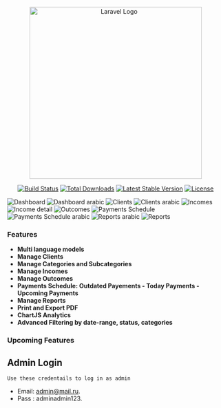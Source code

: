 <p align="center"><a href="https://laravel.com" target="_blank"><img src="https://raw.githubusercontent.com/laravel/art/master/logo-lockup/5%20SVG/2%20CMYK/1%20Full%20Color/laravel-logolockup-cmyk-red.svg" width="400" alt="Laravel Logo"></a></p>

<p align="center">
<a href="https://github.com/laravel/framework/actions"><img src="https://github.com/laravel/framework/workflows/tests/badge.svg" alt="Build Status"></a>
<a href="https://packagist.org/packages/laravel/framework"><img src="https://img.shields.io/packagist/dt/laravel/framework" alt="Total Downloads"></a>
<a href="https://packagist.org/packages/laravel/framework"><img src="https://img.shields.io/packagist/v/laravel/framework" alt="Latest Stable Version"></a>
<a href="https://packagist.org/packages/laravel/framework"><img src="https://img.shields.io/packagist/l/laravel/framework" alt="License"></a>
</p>

 ![Dashboard](https://i.postimg.cc/HWPfF9p0/Screenshot-2025-10-07-193101.png)
 ![Dashboard arabic](https://i.postimg.cc/c1RNtnZ8/Screenshot-2025-10-07-194145.png)
 ![Clients](https://i.postimg.cc/HLZqHwwT/Screenshot-2025-10-07-193249.png)
 ![Clients arabic](https://i.postimg.cc/zX22yzLX/Screenshot-2025-10-07-194200.png)
 ![Incomes](https://i.postimg.cc/2yzhwZt5/Screenshot-2025-10-07-193322.png)
 ![Income detail](https://i.postimg.cc/SR22VfrQ/Screenshot-2025-10-07-194251.png)
 ![Outcomes](https://i.postimg.cc/0Q9zRqC1/Screenshot-2025-10-07-193813.png)
 ![Payments Schedule](https://i.postimg.cc/4Ncs5Sz6/Screenshot-2025-10-07-193826.png)
 ![Payments Schedule arabic](https://i.postimg.cc/xC93shk6/Screenshot-2025-10-07-194219.png)
 ![Reports arabic](https://i.postimg.cc/j2PPQrK1/Screenshot-2025-10-07-201040.png)
 ![Reports](https://i.postimg.cc/J7x102bR/Screenshot-2025-10-07-201237.png)

 
### Features
- **Multi language models** 
- **Manage Clients** 
- **Manage Categories and Subcategories** 
- **Manage Incomes**
- **Manage Outcomes**
- **Payments Schedule: Outdated Payements - Today Payments - Upcoming Payments**
- **Manage Reports** 
- **Print and Export PDF** 
- **ChartJS Analytics** 
- **Advanced Filtering by date-range, status, categories**

### Upcoming Features


## Admin Login
`Use these credentails to log in as admin`

- Email: admin@mail.ru.
- Pass : adminadmin123.


